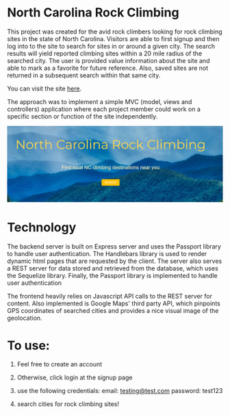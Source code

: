 # North Carolina Rock Climbing
This project was created for the avid rock climbers looking for rock climbing sites in the state of North Carolina.  Visitors are able to first signup and then log into to the site to search for sites in or around a given city.  The search results will yield reported climbing sites within a 20 mile radius of the searched city.  The user is provided value information about the site and able to mark as a favorite for future reference.  Also, saved sites are not returned in a subsequent search within that same city.  

You can visit the site [here](https://shrouded-cliffs-15806.herokuapp.com/).

The approach was to implement a simple MVC (model, views and controllers) application where each project member could work on a specific section or function of the site independently.

![NC Rock Climbing](public/img/Capture.PNG)

# Technology
The backend server is built on Express server and uses the Passport library to handle user authentication.  The Handlebars library is used to render dynamic html pages that are requested by the client.  The server also serves a REST server for data stored and retrieved from the database, which uses the Sequelize library.  Finally, the Passport library is implemented to handle user authentication

The frontend heavily relies on Javascript API calls to the REST server for content.  Also implemented is Google Maps' third party API, which pinpoints GPS coordinates of searched cities and provides a nice visual image of the geolocation.

# To use:
1. Feel free to create an account

1. Otherwise, click login at the signup page

1. use the following credentials:
  email: testing@test.com
  password: test123
  
 1. search cities for rock climbing sites!
